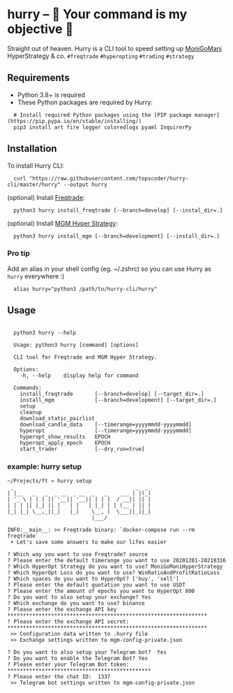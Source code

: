 # hurry – 💨 Your command is my objective 💨

Straight out of heaven. Hurry is a CLI tool to speed setting up [MoniGoMani](https://github.com/Rikj000/MoniGoMani) HyperStrategy & co. `#freqtrade` `#hyperopting` `#trading` `#strategy`

## Requirements

* Python 3.8+ is required
* These Python packages are required by Hurry:

```shell
  # Install required Python packages using the [PIP package manager](https://pip.pypa.io/en/stable/installing/)
  pip3 install art fire logger coloredlogs pyaml InquirerPy
```

## Installation

To install Hurry CLI:

```shell
  curl "https://raw.githubusercontent.com/topscoder/hurry-cli/master/hurry" --output hurry
```

(optional) Install [Freqtrade](https://github.com/freqtrade/freqtrade):

```shell
  python3 hurry install_freqtrade [--branch=develop] [--instal_dir=.]
```

(optional) Install [MGM Hyper Strategy](https://github.com/Rikj000/MoniGoMani):

```shell
  python3 hurry install_mgm [--branch=development] [--install_dir=.]
```

### Pro tip

Add an alias in your shell config (eg. ~/.zshrc) so you can use Hurry as `hurry` everywhere :)

```shell
  alias hurry="python3 /path/to/hurry-cli/hurry"
```

## Usage

```shell

  python3 hurry --help

  Usage: python3 hurry [command] [options]

  CLI tool for Freqtrade and MGM Hyper Strategy.

  Options:
    -h, --help    display help for command

  Commands:
    install_freqtrade       [--branch=develop] [--target_dir=.]
    install_mgm             [--branch=development] [--target_dir=.]
    setup
    cleanup
    download_static_pairlist
    download_candle_data    [--timerange=yyyymmdd-yyyymmdd]
    hyperopt                [--timerange=yyyymmdd-yyyymmdd]
    hyperopt_show_results   EPOCH
    hyperopt_apply_epoch    EPOCH
    start_trader            [--dry_run=true]

```

### example: hurry setup

```shell
~/Projects/ft » hurry setup
 _                                       _  _
| |__   _   _  _ __  _ __  _   _    ___ | |(_)
| '_ \ | | | || '__|| '__|| | | |  / __|| || |
| | | || |_| || |   | |   | |_| | | (__ | || |
|_| |_| \__,_||_|   |_|    \__, |  \___||_||_|
                           |___/

INFO:__main__: >> Freqtrade binary: `docker-compose run --rm freqtrade`
 + Let's save some answers to make our lifes easier

? Which way you want to use Freqtrade? source
? Please enter the default timerange you want to use 20201201-20210316
? Which HyperOpt Strategy do you want to use? MoniGoManiHyperStrategy
? Which HyperOpt Loss do you want to use? WinRatioAndProfitRatioLoss
? Which spaces do you want to HyperOpt? ['buy', 'sell']
? Please enter the default quotation you want to use USDT
? Please enter the amount of epochs you want to HyperOpt 800
? Do you want to also setup your exchange? Yes
? Which exchange do you want to use? binance
? Please enter the exchange API key ****************************************************************
? Please enter the exchange API secret:  ****************************************************************
 >> Configuration data written to .hurry file
 >> Exchange settings written to mgm-config-private.json

? Do you want to also setup your Telegram bot?  Yes
? Do you want to enable the Telegram Bot? Yes
? Please enter your Telegram Bot token:  **********************************************
? Please enter the chat ID:  1337
 >> Telegram bot settings written to mgm-config-private.json
```
